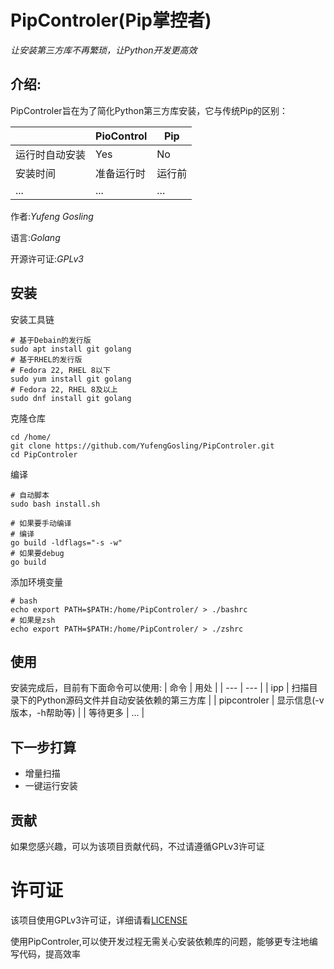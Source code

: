 # PipControler(Pip掌控者)

*让安装第三方库不再繁琐，让Python开发更高效*

## 介绍:

PipControler旨在为了简化Python第三方库安装，它与传统Pip的区别：

| | PioControl | Pip |
| --- | --- | --- |
| 运行时自动安装 | Yes | No |
| 安装时间 | 准备运行时 | 运行前 |
| ... | ... | ... |

作者:*Yufeng Gosling*

语言:*Golang*

开源许可证:*GPLv3*

## 安装


安装工具链
```
# 基于Debain的发行版
sudo apt install git golang
# 基于RHEL的发行版
# Fedora 22, RHEL 8以下
sudo yum install git golang
# Fedora 22, RHEL 8及以上
sudo dnf install git golang
```

克隆仓库
```
cd /home/
git clone https://github.com/YufengGosling/PipControler.git
cd PipControler
```

编译
```
# 自动脚本
sudo bash install.sh

# 如果要手动编译
# 编译
go build -ldflags="-s -w"
# 如果要debug
go build
```

添加环境变量
```
# bash
echo export PATH=$PATH:/home/PipControler/ > ./bashrc
# 如果是zsh
echo export PATH=$PATH:/home/PipControler/ > ./zshrc
```

## 使用
安装完成后，目前有下面命令可以使用:
| 命令 | 用处 |
| --- | --- |
| ipp | 扫描目录下的Python源码文件并自动安装依赖的第三方库 |
| pipcontroler | 显示信息(-v版本，-h帮助等) |
| 等待更多 | ... |

## 下一步打算
- 增量扫描
- 一键运行安装

## 贡献
如果您感兴趣，可以为该项目贡献代码，不过请遵循GPLv3许可证

# 许可证
该项目使用GPLv3许可证，详细请看[LICENSE](http://github.com/YufengGosling/PipControler/LICENSE)

使用PipControler,可以使开发过程无需关心安装依赖库的问题，能够更专注地编写代码，提高效率